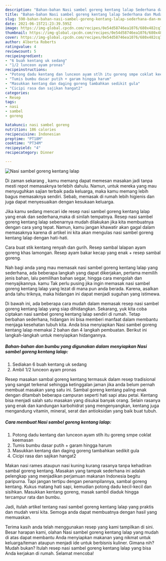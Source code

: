 ```yaml
---
description: "Bahan-bahan Nasi sambel goreng kentang lalap Sederhana dan Mudah Dibuat"
title: "Bahan-bahan Nasi sambel goreng kentang lalap Sederhana dan Mudah Dibuat"
slug: 590-bahan-bahan-nasi-sambel-goreng-kentang-lalap-sederhana-dan-mudah-dibuat
date: 2021-06-15T21:23:39.595Z
image: https://img-global.cpcdn.com/recipes/0e54d58746ea1076/680x482cq70/nasi-sambel-goreng-kentang-lalap-foto-resep-utama.jpg
thumbnail: https://img-global.cpcdn.com/recipes/0e54d58746ea1076/680x482cq70/nasi-sambel-goreng-kentang-lalap-foto-resep-utama.jpg
cover: https://img-global.cpcdn.com/recipes/0e54d58746ea1076/680x482cq70/nasi-sambel-goreng-kentang-lalap-foto-resep-utama.jpg
author: Alberta Roberts
ratingvalue: 4
reviewcount: 5
recipeingredient:
- "6 buah kentang uk sedang"
- "1/2 lunceon ayam pronas"
recipeinstructions:
- "Potong dadu kentang dan lunceon ayam stlh itu goreng smpe coklat keemasan"
- "Tumis bumbu dasar putih + garam hingga harum"
- "Masukkan kentang dan daging goreng tambahkan sedikit gula"
- "Cicipi rasa dan sajikan hangat2"
categories:
- Resep
tags:
- nasi
- sambel
- goreng

katakunci: nasi sambel goreng 
nutrition: 186 calories
recipecuisine: Indonesian
preptime: "PT18M"
cooktime: "PT34M"
recipeyield: "4"
recipecategory: Dinner

---
```



![Nasi sambel goreng kentang lalap](https://img-global.cpcdn.com/recipes/0e54d58746ea1076/680x482cq70/nasi-sambel-goreng-kentang-lalap-foto-resep-utama.jpg)

Di zaman  sekarang , kamu memang dapat memesan masakan jadi tanpa mesti repot memasaknya terlebih dahulu. Namun, untuk mereka yang mau menyuguhkan sajian terbaik pada keluarga, maka kamu memang lebih bagus memasaknya sendiri. Sebab, memasak di rumah lebih higienis dan juga dapat menyesuaikan dengan kesukaan keluarga.

Jika kamu sedang mencari ide resep nasi sambel goreng kentang lalap yang enak dan sederhana,maka di sinilah tempatnya. Resep nasi sambel goreng kentang lalap  sebenarnya mudah dilakukan jika kita membuatnya dengan cara yang tepat. Namun, kamu jangan khawatir akan gagal dalam memasaknya 
karena di artikel ini kita akan mengulas nasi sambel goreng kentang lalap dengan hati-hati.  

Cara buat stik kentang renyah dan gurih. Resep sambal lalapan ayam goreng khas lamongan. Resep ayam bakar kecap yang enak + resep sambal goreng.

Nah bagi anda yang mau memasak nasi sambel goreng kentang lalap yang sederhana, ada beberapa langkah yang dapat dikerjakan, pertama memilih jenis bahan, lalu pemilihan bahan segar, hingga cara mengolah dan menyajikannya. kamu Tak perlu pusing jika ingin memasak nasi sambel goreng kentang lalap yang lezat di mana pun anda berada. Karena, asalkan anda  tahu triknya, maka hidangan ini dapat menjadi suguhan yang istimewa.

Di bawah ini, ada beberapa cara mudah dalam memasak resep nasi sambel goreng kentang lalap yang siap dihidangkan. Sekarang, yuk kita coba ciptakan nasi sambel goreng kentang lalap sendiri di rumah. Tetap berbahan sederhana, hidangan ini bisa memberi manfaat dalam membantu menjaga kesehatan tubuh kita. Anda bisa menyiapkan Nasi sambel goreng kentang lalap memakai 2 bahan dan 4 langkah pembuatan. Berikut ini langkah-langkah untuk menyiapkan hidangannya.

<!--inarticleads1-->

##### Bahan-bahan dan bumbu yang digunakan dalam menyiapkan Nasi sambel goreng kentang lalap:

1. Sediakan 6 buah kentang uk sedang
1. Ambil 1/2 lunceon ayam pronas


Resep masakan sambal goreng kentang termasuk dalam resep tradisional yang sangat terkenal sehingga ketinggalan jaman jika anda belum pernah membuat masakan yang satu ini. Sambal goreng kentang paling enak dengan ditambah beberapa campuran seperti hati sapi atau petai. Kentang bisa menjadi salah satu masakan yang disukai banyak orang. Selain rasanya yang enak dan kandungan karbohidrat yang mengenyangkan, kentang juga mengandung vitamin, mineral, serat dan antioksidan yang baik buat tubuh. 

<!--inarticleads2-->

##### Cara membuat Nasi sambel goreng kentang lalap:

1. Potong dadu kentang dan lunceon ayam stlh itu goreng smpe coklat keemasan
1. Tumis bumbu dasar putih + garam hingga harum
1. Masukkan kentang dan daging goreng tambahkan sedikit gula
1. Cicipi rasa dan sajikan hangat2


Makan nasi rames ataupun nasi kuning kurang rasanya tanpa kehadiran sambal goreng kentang. Masakan yang tampak sederhana ini adalah pelengkap yang menjadikan perjamuan makanan Indonesia begitu paripurna. Tapi jangan tertipu dengan penampilannya, sambal goreng kentang. Kukus matang hati sapi, kemudian potong dadu kecil-kecil dan sisihkan. Masukkan kentang goreng, masak sambil diaduk hingga tercampur rata dan bumbu. 

Jadi, itulah artikel tentang  nasi sambel goreng kentang lalap  yang praktis dan mudah versi kita. Semoga anda dapat membuatnya dengan hasil yang memuaskan. 

Terima kasih anda telah menggunakan resep yang kami tampilkan di sini. Besar harapan kami, olahan  Nasi sambel goreng kentang lalap yang mudah di atas dapat membantu Anda menyiapkan makanan yang nikmat untuk keluarga/teman ataupun menjadi ide untuk berbisnis kuliner. Gimana nih? Mudah bukan? Itulah resep nasi sambel goreng kentang lalap yang bisa Anda kerjakan di rumah. Selamat mencoba!

